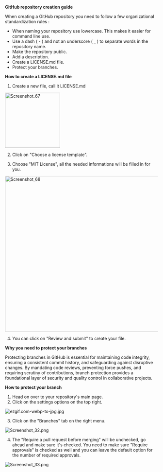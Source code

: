**GitHub repository creation guide**

When creating a GitHub repository you need to follow a few organizational standardization rules :
- When naming your repository use lowercase. This makes it easier for command line use.
- Use a dash ( - ) and not an underscore ( _ ) to separate words in the repository name.
- Make the repository public.
- Add a description.
- Create a LICENSE.md file.
- Protect your branches.

**How to create a LICENSE.md file**

1. Create a new file, call it LICENSE.md
<img width="181" alt="Screenshot_67" src="https://github.com/ai-cfia/devops/assets/9827730/540c2ee8-fc49-4c76-88c7-115ac8ffcae2">

2. Click on "Choose a license template".

3. Choose "MIT License", all the needed informations will be filled in for you.
<img width="512" alt="Screenshot_68" src="https://github.com/ai-cfia/devops/assets/9827730/f7d4576f-1a3e-4a95-98e8-7c67dbd32705">

4. You can click on "Review and submit" to create your file.

**Why you need to protect your branches**

Protecting branches in GitHub is essential for maintaining code integrity, ensuring a consistent commit history, and safeguarding against disruptive changes. By mandating code reviews, preventing force pushes, and requiring scrutiny of contributions, branch protection provides a foundational layer of security and quality control in collaborative projects.

**How to protect your branch**

1. Head on over to your repository's main page.
2. Click on the settings options on the top right.

![ezgif.com-webp-to-jpg.jpg](/.attachments/ezgif.com-webp-to-jpg-01cb8aab-4bb7-4a5a-8b1f-a85c70c8b5fa.jpg)

3. Click on the "Branches" tab on the right menu.

![Screenshot_32.png](/.attachments/Screenshot_32-8535491a-9469-455f-bca3-be684414e1a7.png)

4. The "Require a pull request before merging" will be unchecked, go ahead and make sure it's checked. You need to make sure "Require approvals" is checked as well and you can leave the default option for the number of required approvals.

![Screenshot_33.png](/.attachments/Screenshot_33-d1486edf-7eda-46f2-864d-611cb8d53bb9.png)
